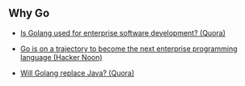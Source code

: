 
## Why Go


- [Is Golang used for enterprise software development? (Quora)](https://www.quora.com/Is-Golang-used-for-enterprise-software-development)

- [Go is on a trajectory to become the next enterprise programming language (Hacker Noon)](https://hackernoon.com/go-is-on-a-trajectory-to-become-the-next-enterprise-programming-language-3b75d70544e)

- [Will Golang replace Java? (Quora)](https://www.quora.com/Will-Golang-replace-Java)